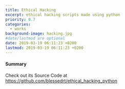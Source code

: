 ```yaml
---
title: Ethical Hacking
excerpt: ethical hacking scripts made using python
priority: 0.7
categories:
  - works
background-image: hacking.jpg
#date/lastmod are optional
date: 2019-03-19 06:11:23 +0200
lastmod: 2019-03-19 06:11:23 +0200
---
```


#### Summary

Check out its Source Code at https://github.com/blessedrt/ethical_hacking_python